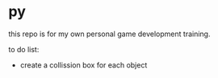 # py
this repo is for my own personal game development training.

to do list:
- create a collission box for each object